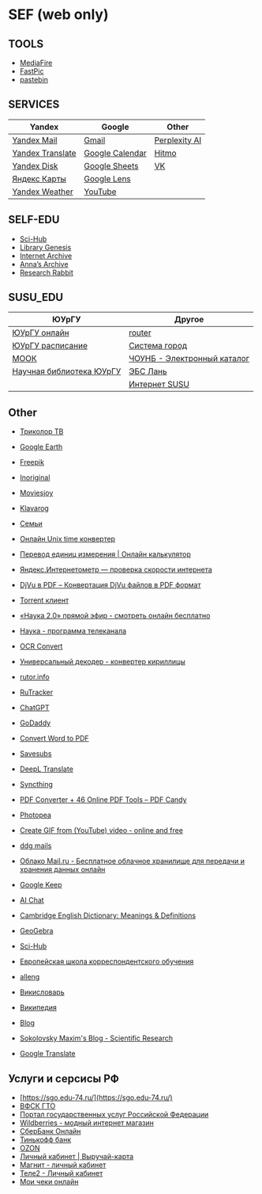 # SEF (web only)

## TOOLS

- [MediaFire](https://app.mediafire.com/myfiles)
- [FastPic](https://new.fastpic.org/)
- [pastebin](https://pastebin.com/)

## SERVICES

| Yandex | Google | Other |
|---|---|---|
| [Yandex Mail](https://mail.yandex.com/) | [Gmail](https://mail.google.com/) | [Perplexity AI](https://www.perplexity.ai/) |
| [Yandex Translate](https://translate.yandex.com/) | [Google Calendar](https://calendar.google.com/calendar) | [Hitmo](https://rus.hitmotop.com/) |
| [Yandex Disk](https://disk.yandex.com/client/disk) | [Google Sheets](https://docs.google.com/spreadsheets/u/0/) | [VK](https://vk.com/im) |
| [Яндекс Карты](https://yandex.ru/maps/) | [Google Lens](https://lens.google.com/) |  |
| [Yandex Weather](https://yandex.ru/pogoda/) | [YouTube](https://www.youtube.com/) |  |

## SELF-EDU

- [Sci-Hub](https://sci-hub.se/)
- [Library Genesis](https://libgen.rs/)
- [Internet Archive](https://archive.org/)
- [Anna’s Archive](https://annas-archive.se/)
- [Research Rabbit](https://researchrabbitapp.com/home)

## SUSU_EDU

| ЮУрГУ | Другое |
|---|---|
| [ЮУрГУ онлайн](https://edu.susu.ru/my/) | [router](http://192.168.1.1/) |
| [ЮУрГУ расписание](https://pwa.susu.ru) | [Система город](https://ivpaynew.chelinvest.ru/) |
| [МООК](https://mooc.susu.ru/moodle/my/) | [ЧОУНБ - Электронный каталог](https://opac.chelreglib.ru/wl/) |
| [Научная библиотека ЮУрГУ](https://lib.susu.ru/) | [ЭБС Лань](https://e.lanbook.com/) |
| | [Интернет SUSU](https://lk.susu.ru/) |

## Other

- [Триколор ТВ](https://kino.tricolor.tv/channels/)

- [Google Earth](https://earth.google.com/web/@56.05352893,60.21841701,384.1315918a,0d,60y,7.77434623h,85.02782231t,0r/data=IhoKFnJONVZOR0RiYk84N3hvY24zQkI5UFEQAg)
- [Freepik](https://www.freepik.com/)
- [Inoriginal](https://reserve.inoriginal.online/)

- [Moviesjoy](https://moviesjoy.plus/home)
- [Klavarog](https://klava.org/delta/#eng_begin)

- [Семьи](https://families.google.com/u/1/families?pageId=none)
- [Онлайн Unix time конвертер](https://i-leon.ru/tools/time)
- [Перевод единиц измерения | Онлайн калькулятор](https://allcalc.ru/converter)
- [Яндекс.Интернетометр — проверка скорости интернета](https://yandex.ru/internet/)
- [DjVu в PDF – Конвертация DjVu файлов в PDF формат](https://djvu2pdf.com/ru/)
- [Torrent клиент](https://webtor.io/#/ru/)
- [«Наука 2.0» прямой эфир - смотреть онлайн бесплатно](http://telik.live/nauka.html)
- [Наука - программа телеканала](https://tv.mail.ru/cheljabinsk/channel/888/)
- [OCR Convert](https://www.ocrconvert.com/)
- [Универсальный декодер - конвертер кириллицы](https://2cyr.com/decode/?lang=ru)
- [rutor.info](http://6tor.org/)
- [RuTracker](https://rutracker.org/forum/viewforum.php?f=1649)
- [ChatGPT](https://chat.openai.com/)

- [GoDaddy](https://www.godaddy.com/)
- [Convert Word to PDF](https://pdf.io/doc2pdf/)
- [Savesubs](https://savesubs.com/)
- [DeepL Translate](https://www.deepl.com/translator)
- [Syncthing](http://localhost:8384/)
- [PDF Converter + 46 Online PDF Tools – PDF Candy](https://pdfcandy.com/)
- [Photopea](https://www.photopea.com/)
- [Create GIF from (YouTube) video - online and free](https://youtube-to-gif.file-converter-online.com/)
- [ddg mails](https://duckduckgo.com/email/settings/)
- [Облако Mail.ru - Бесплатное облачное хранилище для передачи и хранения данных онлайн](https://cloud.mail.ru/)
- [Google Keep](https://keep.google.com/)
- [AI Chat](https://duckduckgo.com/?q=DuckDuckGo&ia=chat)
- [Cambridge English Dictionary: Meanings & Definitions](https://dictionary.cambridge.org/dictionary/english/)
- [GeoGebra](https://www.geogebra.org/)
- [Sci-Hub](https://www.sci-hub.ru/)
- [Европейская школа корреспондентского обучения](https://www.escc.ru/login)
- [alleng](https://www.at.alleng.org/)
- [Викисловарь](https://www.wiktionary.org/)
- [Википедия](https://www.wikipedia.org/)
- [Blog](https://blogging.godaddy.com/blog/b5c9d0ea-03b1-4c54-8131-9e437120a36b/posts)
- [Sokolovsky Maxim's Blog - Scientific Research](https://sokolovskymaximsblog.godaddysites.com/)
- [Google Translate](https://translate.google.com/)

## Услуги и серсисы РФ

- [https://sgo.edu-74.ru/](https://sgo.edu-74.ru/)
- [ВФСК ГТО](https://gto.ru/)
- [Портал государственных услуг Российской Федерации](https://lk.gosuslugi.ru/settings/account)
- [Wildberries - модный интернет магазин](https://www.wildberries.ru/lk/myorders/delivery)
- [СберБанк Онлайн](https://web4.online.sberbank.ru/main)
- [Тинькофф банк](https://www.tinkoff.ru/summary/)
- [OZON](https://www.ozon.ru/my/orderlist)
- [Личный кабинет | Выручай-карта](https://5ka.ru/my)
- [Магнит - личный кабинет](https://new.moy.magnit.ru/dashboard/settings/)
- [Теле2 - Личный кабинет](https://chelyabinsk.tele2.ru/lk/remains)
- [Мои чеки онлайн](https://lkdr.nalog.ru/)
